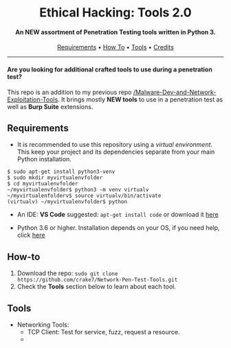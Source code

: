 <h1 align="center"> Ethical Hacking: Tools 2.0</h1>
<h4 align="center">An NEW assortment of Penetration Testing tools written in Python 3.</h4>

<p align="center">
  <a href="#Requirements">Requirements</a> •
  <a href="#How-to">How To</a> •
  <a href="#Tools">Tools</a> •
  <a href="#Credits">Credits</a>
</p>

___

<h4>Are you looking for additional crafted tools to use during a penetration test?</h4>

This repo is an addition to my previous repo [/Malware-Dev-and-Network-Exploitation-Tools](https://github.com/crake7/Malware-Dev-and-Network-Exploitation-Tools). It brings mostly **NEW tools** to use in a penetration test as well as **Burp Suite** extensions.


## Requirements

* It is recommended to use this repository using a *virtual environment*. This keep your project and its dependencies separate from your main Python installation.
```
$ sudo apt-get install python3-venv
$ sudo mkdir myvirtualenvfolder
$ cd myvirtualenvfolder
~/myvirtualenvfolder$ python3 -m venv virtualv
~/myvirtualenfolderv$ source virtualv/bin/activate
(virtualv) ~/myvirtualenvfolder$ python
```
* An IDE: **VS Code** suggested: `apt-get install code` or download it [here](https://code.visualstudio.com/download)

* Python 3.6 or higher. Installation depends on your OS, if you need help, click [here](https://realpython.com/installing-python/)

## How-to

1. Download the repo: `sudo git clone https://github.com/crake7/Network-Pen-Test-Tools.git`
2. Check the **Tools** section below to learn about each tool.


## Tools

* Networking Tools:
  * TCP Client: Test for service, fuzz, request a resource. 
  * 

